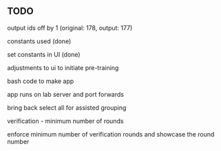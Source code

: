 
## TODO

output ids off by 1 (original: 178, output: 177)

constants used (done)

set constants in UI (done)

adjustments to ui to initiate pre-training

bash code to make app

app runs on lab server and port forwards

bring back select all for assisted grouping

verification - minimum number of rounds

enforce minimum number of verification rounds and showcase the round number